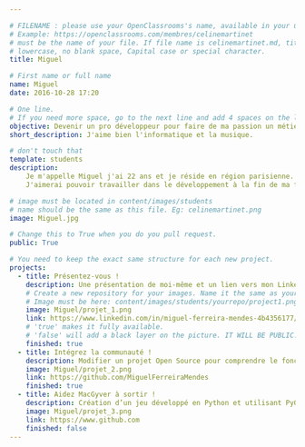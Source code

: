 ```yaml
---

# FILENAME : please use your OpenClassrooms's name, available in your url.
# Example: https://openclassrooms.com/membres/celinemartinet
# must be the name of your file. If file name is celinemartinet.md, title is celinemartinet.
# lowercase, no blank space, Capital case or special character.
title: Miguel

# First name or full name
name: Miguel
date: 2016-10-28 17:20

# One line.
# If you need more space, go to the next line and add 4 spaces on the left, as in 'description'.
objective: Devenir un pro développeur pour faire de ma passion un métier.
short_description: J'aime bien l'informatique et la musique.

# don't touch that
template: students
description:
    Je m'appelle Miguel j'ai 22 ans et je réside en région parisienne.
    J'aimerai pouvoir travailler dans le développement à la fin de ma formation !

# image must be located in content/images/students
# name should be the same as this file. Eg: celinemartinet.png
image: Miguel.jpg

# Change this to True when you do you pull request.
public: True

# You need to keep the exact same structure for each new project.
projects:
  - title: Présentez-vous !
    description: Une présentation de moi-même et un lien vers mon LinkedIn.
    # Create a new repository for your images. Name it the same as your nickname and profile picture.
    # Image must be here: content/images/students/yourrepo/project1.png
    image: Miguel/projet_1.png
    link: https://www.linkedin.com/in/miguel-ferreira-mendes-4b4356177/
    # 'true' makes it fully available.
    # 'false' will add a black layer on the picture. IT WILL BE PUBLIC!
    finished: true
  - title: Intégrez la communauté !
    description: Modifier un projet Open Source pour comprendre le fonctionnement de Git, de Github et des pull requests. 
    image: Miguel/projet_2.png
    link: https://github.com/MiguelFerreiraMendes
    finished: true
  - title: Aidez MacGyver à sortir !
    description: Création d’un jeu développé en Python et utilisant PyGame.
    image: Miguel/projet_3.png
    link: https://www.github.com
    finished: false
---
```

